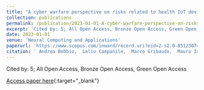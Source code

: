 ```yaml
---
title: "A cyber warfare perspective on risks related to health IoT devices and contact tracing"
collection: publications
permalink: /publication/2023-01-01-A-cyber-warfare-perspective-on-risks-related-to-health-IoT-devices-and-contact-tracing
excerpt: 'Cited by: 5; All Open Access, Bronze Open Access, Green Open Access'
date: 2023-01-01
venue: 'Neural Computing and Applications'
paperurl: 'https://www.scopus.com/inward/record.uri?eid=2-s2.0-85123074341&doi=10.1007%2fs00521-021-06720-1&partnerID=40&md5=11f2286bd8ccb5a72af96b02accea11a'
citation: ' Andrea Bobbio,  Lelio Campanile,  Marco Gribaudo,  Mauro Iacono,  Fiammetta Marulli,  Michele Mastroianni, &quot;A cyber warfare perspective on risks related to health IoT devices and contact tracing.&quot; Neural Computing and Applications, 2023.'
---
```

Cited by: 5; All Open Access, Bronze Open Access, Green Open Access

[Access paper here](https://www.scopus.com/inward/record.uri?eid=2-s2.0-85123074341&doi=10.1007%2fs00521-021-06720-1&partnerID=40&md5=11f2286bd8ccb5a72af96b02accea11a){:target="_blank"}
